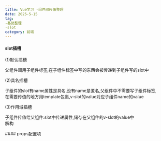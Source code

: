 ```yaml
---
title: Vue学习 -组件间传值整理
date: 2025-5-15
tag: 
-基础整理
-slot
category: 前端
---
```

#### slot插槽
(1)默认插槽<br>
<p>
  父组件调用子组件标签,在子组件标签中写的东西会被传递到子组件写的slot中
</p>
(2)具名插槽<br> 
<p>
  子组件的slot有name属性是具名,没有name是匿名,父组件中不需要写子组件标签,在需要传值的地方用template包裹,v-slot的value对应子组件name的value
</p>
(3)作用域插槽<br>
<p>
  子组件传值给父组件:slot中传递属性,储存在父组件的v-slot的value中<br>
  解构
</p>
#### props配置项
